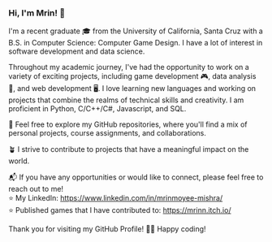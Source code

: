 ### Hi, I'm Mrin! 👋

I'm a recent graduate 🎓 from the University of California, Santa Cruz with a B.S. in Computer Science: Computer Game Design. I have a lot of interest in software development and data science.

Throughout my academic journey, I've had the opportunity to work on a variety of exciting projects, including game development 🎮, data analysis 🔢, and web development 🖥.  I love learning new languages and working on projects that combine the realms of technical skills and creativity. I am proficient in Python, C/C++/C#, Javascript, and SQL. 

🌟 Feel free to explore my GitHub repositories, where you'll find a mix of personal projects, course assignments, and collaborations. 

🪴 I strive to contribute to projects that have a meaningful impact on the world. 

📬 If you have any opportunities or would like to connect, please feel free to reach out to me! <br />
  ⭐ My LinkedIn: https://www.linkedin.com/in/mrinmoyee-mishra/ <br />
  ⭐ Published games that I have contributed to: https://mrinn.itch.io/ <br />

Thank you for visiting my GitHub Profile! 🧑‍💻 Happy coding! 
<!--
**mrin-tech/mrin-tech** is a ✨ _special_ ✨ repository because its `README.md` (this file) appears on your GitHub profile.

Here are some ideas to get you started:

- 🔭 I’m currently working on ...
- 🌱 I’m currently learning ...
- 👯 I’m looking to collaborate on ...
- 🤔 I’m looking for help with ...
- 💬 Ask me about ...
- 📫 How to reach me: ...
- 😄 Pronouns: ...
- ⚡ Fun fact: ...
-->
